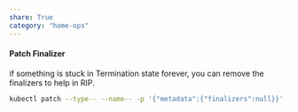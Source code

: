 ```yaml
---
share: True
category: "home-ops"
---
```

#### Patch Finalizer
if something is stuck in Termination state forever, you can remove the finalizers to help in RIP.
```sh
kubectl patch --type-- --name-- -p '{"metadata":{"finalizers":null}}' --type=merge
```